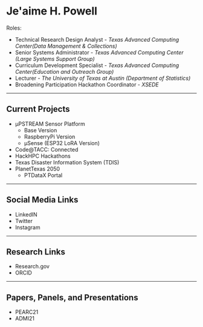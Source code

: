 # Je'aime H. Powell
Roles:
  * Technical Research Design Analyst - _Texas Advanced Computing Center(Data Management & Collections)_
  * Senior Systems Administrator - _Texas Advanced Computing Center (Large Systems Support Group)_
  * Curriculum Development Specialist - _Texas Advanced Computing Center(Education and Outreach Group)_
  * Lecturer - _The University of Texas at Austin (Department of Statistics)_
  * Broadening Participation Hackathon Coordinator - _XSEDE_
  
---
## Current Projects
* µPSTREAM Sensor Platform
  * Base Version
  * RaspberryPi Version
  * µSense (ESP32 LoRA Version)   
* Code@TACC: Connected
* HackHPC Hackathons
* Texas Disaster Information System (TDIS)
* PlanetTexas 2050
  * PTDataX Portal
  
---
## Social Media Links
* LinkedIN
* Twitter
* Instagram

---
## Research Links
* Research.gov
* ORCID

---
## Papers, Panels, and Presentations
* PEARC21
* ADMI21

